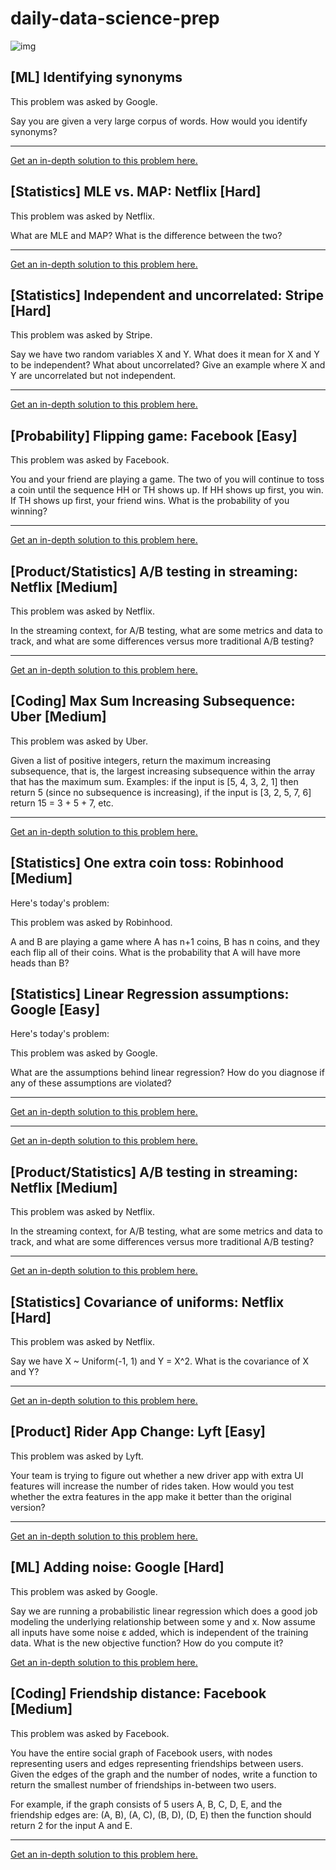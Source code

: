 # daily-data-science-prep





![img](https://mail.google.com/mail/u/0/images/cleardot.gif)

## [ML] Identifying synonyms

This problem was asked by Google.

Say you are given a very large corpus of words. How would you identify synonyms?

------

[Get an in-depth solution to this problem here.](https://datascienceprep.com/solution/23?email=kinshukram@gmail.com&token=f6ef3261a0fa79e212b0bc6a6f2c74fe830dc8c28955cc86fa0e6dabd245b0b10ea4cbb5e40664743bf97cd771bb23fb3087f98ff63b6def5eb70051f542f6f251635265c61e47db)

## [Statistics] MLE vs. MAP: Netflix [Hard]

This problem was asked by Netflix.

What are MLE and MAP? What is the difference between the two?

------

[Get an in-depth solution to this problem here.](https://datascienceprep.com/solution/35?email=kinshukram@gmail.com&token=7b2259ac16402451f56fb42538da117415a958efe7341db45501fda53c6ebe31d989a3b13d220299cd17b7fe2089adeb9f4b0c86db9ca80c965fa78ed2ab3e69ff9b9e729a85b7fd)

## [Statistics] Independent and uncorrelated: Stripe [Hard]

This problem was asked by Stripe.

Say we have two random variables X and Y. What does it mean for X and Y to be independent? What about uncorrelated? Give an example where X and Y are uncorrelated but not independent.

------

[Get an in-depth solution to this problem here.](https://datascienceprep.com/solution/39?email=kinshukram@gmail.com&token=2525ef234fbf7d9b05bc6282d0e93aafbf5d0149b8fdc521e1d78f861cdc9d30a037bd059e188b55ee2530da4e6889314afb4f7511e5d0f32000e580f9e31c3b68719c3c96c51512)

## [Probability] Flipping game: Facebook [Easy]

This problem was asked by Facebook.

You and your friend are playing a game. The two of you will continue to toss a coin until the sequence HH or TH shows up. If HH shows up first, you win. If TH shows up first, your friend wins. What is the probability of you winning?

------

[Get an in-depth solution to this problem here.](https://datascienceprep.com/solution/40?email=kinshukram@gmail.com&token=091efb72edb95fc7082c5c5839b50b0e8b712e06d8f9569613dbba2d0c178743d0cb43b46b2015788efa630c71dd31f44602adada652852fad8412c389c7422f0777e94799d17bfe)

## [Product/Statistics] A/B testing in streaming: Netflix [Medium]

This problem was asked by Netflix.

In the streaming context, for A/B testing, what are some metrics and data to track, and what are some differences versus more traditional A/B testing?

------

[Get an in-depth solution to this problem here.](https://datascienceprep.com/solution/42?email=kinshukram@gmail.com&token=b5819d94d7fa099a641a5705d5e4811d14c0ad67389e4af659e17cfbe086d1ed7f5878c23fad30e01d66652fb0281145b739d5cd3a69912d9f4d960af37fcd7e5f962be36be1ee5f)

## [Coding] Max Sum Increasing Subsequence: Uber [Medium]

This problem was asked by Uber.

Given a list of positive integers, return the maximum increasing subsequence, that is, the largest increasing subsequence within the array that has the maximum sum. Examples: if the input is [5, 4, 3, 2, 1] then return 5 (since no subsequence is increasing), if the input is [3, 2, 5, 7, 6] return 15 = 3 + 5 + 7, etc.

------

[Get an in-depth solution to this problem here.](https://datascienceprep.com/solution/43?email=kinshukram@gmail.com&token=ffc467e805d8ac27576f19d97b9e35ab5890bad2878d70b05f24267a60a5b1c2606dcbfe4b815869b2fe6962fcfa76fb74e84300342228a4ab2f8c47f8991e54c02363de1abbea27)

## [Statistics] One extra coin toss: Robinhood [Medium]

Here's today's problem:

This problem was asked by Robinhood.

A and B are playing a game where A has n+1 coins, B has n coins, and they each flip all of their coins. What is the probability that A will have more heads than B?

## [Statistics] Linear Regression assumptions: Google [Easy]

Here's today's problem:

This problem was asked by Google.

What are the assumptions behind linear regression? How do you diagnose if any of these assumptions are violated?

------

[Get an in-depth solution to this problem here.](https://datascienceprep.com/solution/45?email=kinshukram@gmail.com&token=ecdce503446b5a02e71beb58acad1d81095a59a0e382a7cb8361f0e5a98f157a353ceaa4e54cb8505b2c78b08fbe555f4f95de916cb7e0530671bd302f73c44e0ce781e6e9a5718e)

------

[Get an in-depth solution to this problem here.](https://datascienceprep.com/solution/44?email=kinshukram@gmail.com&token=75a81f518ba05adf689ffa0dfd8e24a64e3a36a60cd065ef2d860fa7285f5592ff7d2b390586eecbcbdaf13cbf8082054f2ef1c727c7147303b50ab70ed425344823b5a87c234a55)

## [Product/Statistics] A/B testing in streaming: Netflix [Medium]

This problem was asked by Netflix.

In the streaming context, for A/B testing, what are some metrics and data to track, and what are some differences versus more traditional A/B testing?

------

[Get an in-depth solution to this problem here.](https://datascienceprep.com/solution/42?email=kinshukram@gmail.com&token=b5819d94d7fa099a641a5705d5e4811d14c0ad67389e4af659e17cfbe086d1ed7f5878c23fad30e01d66652fb0281145b739d5cd3a69912d9f4d960af37fcd7e5f962be36be1ee5f)

## [Statistics] Covariance of uniforms: Netflix [Hard]

This problem was asked by Netflix.

Say we have X ~ Uniform(-1, 1) and Y = X^2. What is the covariance of X and Y?

------

[Get an in-depth solution to this problem here.](https://datascienceprep.com/solution/46?email=kinshukram@gmail.com&token=26cffa5e0ebfb67118202ac78b5be65de0d49bf3087d334bf91ce083600d8c8981860f80a8a74eebb90aece92f1fe59b51b67fe52fc7ff883388cd125b6acb52618d3b08c9dc199c)

## [Product] Rider App Change: Lyft [Easy]

This problem was asked by Lyft.

Your team is trying to figure out whether a new driver app with extra UI features will increase the number of rides taken. How would you test whether the extra features in the app make it better than the original version?

------

[Get an in-depth solution to this problem here.](https://datascienceprep.com/solution/50?email=kinshukram@gmail.com&token=d068ea66080f4a33aef1cad6d2031973d783ee7256b8e4b39a1996e2534eab121e4624057797f7c9923606bb1917406af133f29d4f1cb4a66fb3368ddc8897aa565c7d8e5843b4f1)

## [ML] Adding noise: Google [Hard]

This problem was asked by Google.

Say we are running a probabilistic linear regression which does a good job modeling the underlying relationship between some y and x. Now assume all inputs have some noise ε added, which is independent of the training data. What is the new objective function? How do you compute it?

[Get an in-depth solution to this problem here.](https://datascienceprep.com/solution/51?email=kinshukram@gmail.com&token=c532e4e3d71241a65b2c3868d584d862ba8b2e51d0ab03802280d064636596cffe7d58790c430e3640dc91116170ea0dd508bc2686971adcc330d1bace219d4fbb2d2345047321b0)

## [Coding] Friendship distance: Facebook [Medium]

This problem was asked by Facebook.

You have the entire social graph of Facebook users, with nodes representing users and edges representing friendships between users. Given the edges of the graph and the number of nodes, write a function to return the smallest number of friendships in-between two users.

For example, if the graph consists of 5 users A, B, C, D, E, and the friendship edges are: (A, B), (A, C), (B, D), (D, E) then the function should return 2 for the input A and E.

------

[Get an in-depth solution to this problem here.](https://datascienceprep.com/solution/53?email=kinshukram@gmail.com&token=883416d219efa78c5119ee2831263bae442872480653c67156ffe6131d53c0d2c1a7078816806e51f48a3069537fc336e78cb48d870d28677dfe11f4544bda7a99a3f632d8ce06c9)